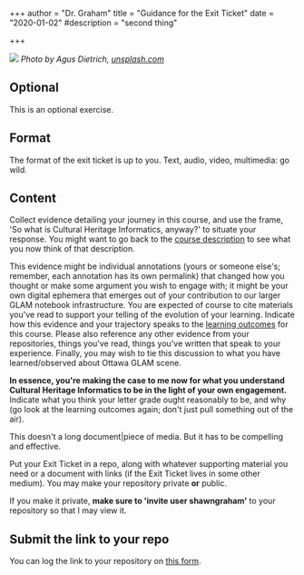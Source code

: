 +++
author = "Dr. Graham"
title = "Guidance for the Exit Ticket"
date = "2020-01-02"
#description = "second thing"


+++

![](images/passport.png)
_Photo by Agus Dietrich, [unsplash.com](https://unsplash.com/photos/eUjufrdx_bM)_

## Optional

This is an optional exercise.

## Format
The format of the exit ticket is up to you. Text, audio, video, multimedia: go wild.

## Content
Collect evidence detailing your journey in this course, and use the frame, 'So what is Cultural Heritage Informatics, anyway?' to situate your response. You might want to go back to the [course description](docs/1-coursedescription/) to see what you now think of that description.

This evidence might be individual annotations (yours or someone else's; remember, each annotation has its own permalink) that changed how you thought or make some argument you wish to engage with; it might be your own digital ephemera that emerges out of your contribution to our larger GLAM notebook infrastructure. You are expected of course to cite materials you've read to support your telling of the evolution of your learning. Indicate how this evidence and your trajectory speaks to the [learning outcomes](/docs/2-learning-outcomes) for this course. Please also reference any other evidence from your repositories, things you've read, things you've written that speak to your experience. Finally, you may wish to tie this discussion to what you have learned/observed about Ottawa GLAM scene.

**In essence, you're making the case to me now for what you understand  Cultural Heritage Informatics to be in the light of your own engagement.** Indicate what you think your letter grade ought reasonably to be, and why (go look at the learning outcomes again; don't just pull something out of the air).

This doesn't a long document|piece of media. But it has to be compelling and effective.

Put your Exit Ticket in a repo, along with whatever supporting material you need or a document with links (if the Exit Ticket lives in some other medium). You may make your repository private **or** public.

If you make it private, **make sure to 'invite user shawngraham'** to your repository so that I may view it.

## Submit the link to your repo

You can log the link to your repository on [this form](https://forms.gle/RZH4o6H18L1sMBz88).  
